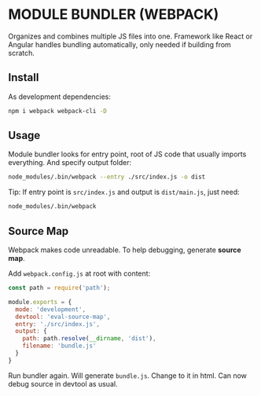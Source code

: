 # MODULE BUNDLER (WEBPACK)

Organizes and combines multiple JS files into one. Framework like React or Angular handles bundling automatically, only needed if building from scratch.

## Install

As development dependencies:

```sh
npm i webpack webpack-cli -D
```

## Usage

Module bundler looks for entry point, root of JS code that usually imports everything. And specify output folder:

```sh
node_modules/.bin/webpack --entry ./src/index.js -o dist
```

Tip: If entry point is `src/index.js` and output is `dist/main.js`, just need:

```sh
node_modules/.bin/webpack
```

## Source Map

Webpack makes code unreadable. To help debugging, generate **source map**.

Add `webpack.config.js` at root with content:

```js
const path = require('path');

module.exports = {
  mode: 'development',
  devtool: 'eval-source-map',
  entry: './src/index.js',
  output: {
    path: path.resolve(__dirname, 'dist'),
    filename: 'bundle.js'
  }
}
```

Run bundler again. Will generate `bundle.js`. Change to it in html. Can now debug source in devtool as usual.

